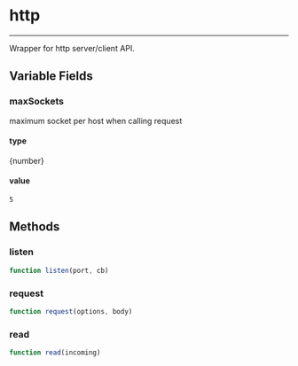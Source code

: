 <!-- @rev 12ce1287a3f745fe0a52fac17f5de418 -->
# http

----

Wrapper for http server/client API.


## Variable Fields

### maxSockets
maximum socket per host when calling request
#### type
{number}

#### value
`5`



## Methods

### listen

```js
function listen(port, cb) 
```



### request

```js
function request(options, body) 
```



### read

```js
function read(incoming) 
```



